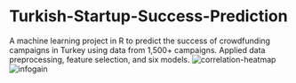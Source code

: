 # Turkish-Startup-Success-Prediction
 A machine learning project in R to predict the success of crowdfunding campaigns in Turkey using data from 1,500+ campaigns. Applied data preprocessing, feature selection, and six models.
![correlation-heatmap]([https://github.com/S001K/AoE-Winner-Prediction/blob/52155bda0fd0dba50c83ad2a367df81e27b6109d/correlation.png](https://github.com/S001K/Turkish-Startup-Success-Prediction/blob/3b764138a45a06c76d3e2b878a65c589226c8e3f/heatmap.png))
![infogain]([https://github.com/S001K/AoE-Winner-Prediction/blob/52155bda0fd0dba50c83ad2a367df81e27b6109d/infogain.png](https://github.com/S001K/Turkish-Startup-Success-Prediction/blob/3b764138a45a06c76d3e2b878a65c589226c8e3f/infogain.png))
